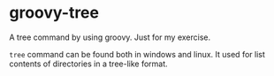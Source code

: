 groovy-tree
===========

A tree command by using groovy. Just for my exercise.

``tree`` command can be found both in windows and linux. It used for list contents of directories in a tree-like format.

